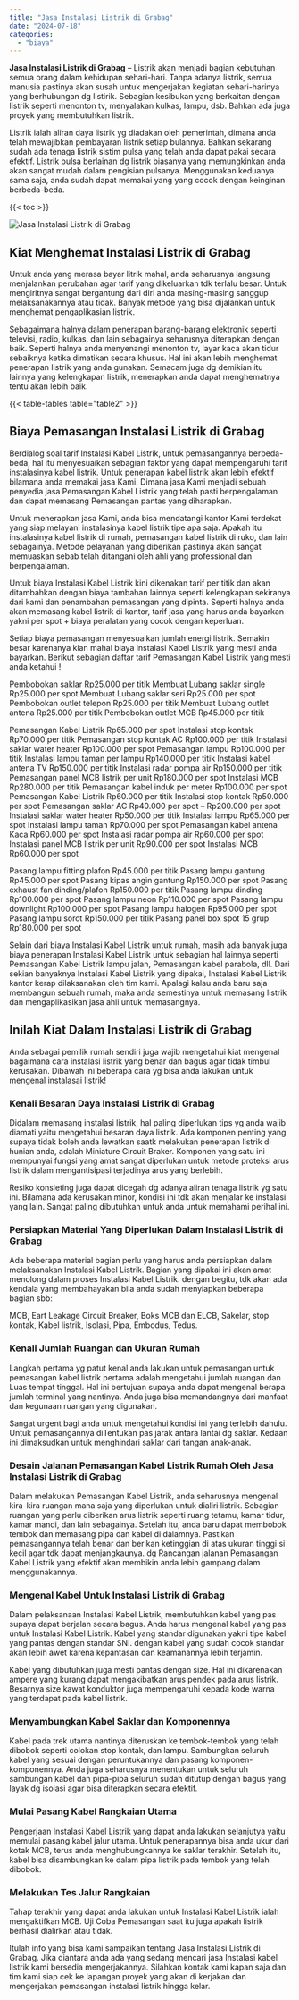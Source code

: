 ```yaml
---
title: "Jasa Instalasi Listrik di Grabag"
date: "2024-07-18"
categories: 
  - "biaya"
---
```


**Jasa Instalasi Listrik di Grabag** – Listrik akan menjadi bagian kebutuhan semua orang dalam kehidupan sehari-hari. Tanpa adanya listrik, semua manusia pastinya akan susah untuk mengerjakan kegiatan sehari-harinya yang berhubungan dg listirik. Sebagian kesibukan yang berkaitan dengan listrik seperti menonton tv, menyalakan kulkas, lampu, dsb. Bahkan ada juga proyek yang membutuhkan listrik.

Listrik ialah aliran daya listrik yg diadakan oleh pemerintah, dimana anda telah mewajibkan pembayaran listrik setiap bulannya. Bahkan sekarang sudah ada tenaga listrik sistim pulsa yang telah anda dapat pakai secara efektif. Listrik pulsa berlainan dg listrik biasanya yang memungkinkan anda akan sangat mudah dalam pengisian pulsanya. Menggunakan keduanya sama saja, anda sudah dapat memakai yang yang cocok dengan keinginan berbeda-beda.

{{< toc >}}

![Jasa Instalasi Listrik di Grabag](/images/instalasi-listrik-murah30.png)

## Kiat Menghemat Instalasi Listrik di Grabag

Untuk anda yang merasa bayar litrik mahal, anda seharusnya langsung menjalankan perubahan agar tarif yang dikeluarkan tdk terlalu besar. Untuk mengiritnya sangat bergantung dari diri anda masing-masing sanggup melaksanakannya atau tidak. Banyak metode yang bisa dijalankan untuk menghemat pengaplikasian listrik.

Sebagaimana halnya dalam penerapan barang-barang elektronik seperti televisi, radio, kulkas, dan lain sebagainya seharusnya diterapkan dengan baik. Seperti halnya anda menyenangi menonton tv, layar kaca akan tidur sebaiknya ketika dimatikan secara khusus. Hal ini akan lebih menghemat penerapan listrik yang anda gunakan. Semacam juga dg demikian itu lainnya yang kelengkapan listrik, menerapkan anda dapat menghematnya tentu akan lebih baik.

{{< table-tables table="table2" >}}

## Biaya Pemasangan Instalasi Listrik di Grabag

Berdialog soal tarif Instalasi Kabel Listrik, untuk pemasangannya berbeda-beda, hal itu menyesuaikan sebagian faktor yang dapat mempengaruhi tarif instalasinya kabel listrik. Untuk penerapan kabel listrik akan lebih efektif bilamana anda memakai jasa Kami. Dimana jasa Kami menjadi sebuah penyedia jasa Pemasangan Kabel Listrik yang telah pasti berpengalaman dan dapat memasang Pemasangan pantas yang diharapkan.

Untuk menerapkan jasa Kami, anda bisa mendatangi kantor Kami terdekat yang siap melayani instalasinya kabel listrik tipe apa saja. Apakah itu instalasinya kabel listrik di rumah, pemasangan kabel listrik di ruko, dan lain sebagainya. Metode pelayanan yang diberikan pastinya akan sangat memuaskan sebab telah ditangani oleh ahli yang professional dan berpengalaman.

Untuk biaya Instalasi Kabel Listrik kini dikenakan tarif per titik dan akan ditambahkan dengan biaya tambahan lainnya seperti kelengkapan sekiranya dari kami dan penambahan pemasangan yang dipinta. Seperti halnya anda akan memasang kabel listrik di kantor, tarif jasa yang harus anda bayarkan yakni per spot + biaya peralatan yang cocok dengan keperluan.

Setiap biaya pemasangan menyesuaikan jumlah energi listrik. Semakin besar karenanya kian mahal biaya instalasi Kabel Listrik yang mesti anda bayarkan. Berikut sebagian daftar tarif Pemasangan Kabel Listrik yang mesti anda ketahui !

Pembobokan saklar Rp25.000 per titik Membuat Lubang saklar single Rp25.000 per spot Membuat Lubang saklar seri Rp25.000 per spot Pembobokan outlet telepon Rp25.000 per titik Membuat Lubang outlet antena Rp25.000 per titik Pembobokan outlet MCB Rp45.000 per titik

Pemasangan Kabel Listrik Rp65.000 per spot Instalasi stop kontak Rp70.000 per titik Pemasangan stop kontak AC Rp100.000 per titik Instalasi saklar water heater Rp100.000 per spot Pemasangan lampu Rp100.000 per titik Instalasi lampu taman per lampu Rp140.000 per titik Instalasi kabel antena TV Rp150.000 per titik Instalasi radar pompa air Rp150.000 per titik Pemasangan panel MCB listrik per unit Rp180.000 per spot Instalasi MCB Rp280.000 per titik Pemasangan kabel induk per meter Rp100.000 per spot Pemasangan Kabel Listrik Rp60.000 per titik Instalasi stop kontak Rp50.000 per spot Pemasangan saklar AC Rp40.000 per spot – Rp200.000 per spot Instalasi saklar water heater Rp50.000 per titik Instalasi lampu Rp65.000 per spot Instalasi lampu taman Rp70.000 per spot Pemasangan kabel antena Kaca Rp60.000 per spot Instalasi radar pompa air Rp60.000 per spot Instalasi panel MCB listrik per unit Rp90.000 per spot Instalasi MCB Rp60.000 per spot

Pasang lampu fitting plafon Rp45.000 per titik Pasang lampu gantung Rp45.000 per spot Pasang kipas angin gantung Rp150.000 per spot Pasang exhaust fan dinding/plafon Rp150.000 per titik Pasang lampu dinding Rp100.000 per spot Pasang lampu neon Rp110.000 per spot Pasang lampu downlight Rp100.000 per spot Pasang lampu halogen Rp95.000 per spot Pasang lampu sorot Rp150.000 per titik Pasang panel box spot 15 grup Rp180.000 per spot

Selain dari biaya Instalasi Kabel Listrik untuk rumah, masih ada banyak juga biaya penerapan Instalasi Kabel Listrik untuk sebagian hal lainnya seperti Pemasangan Kabel Listrik lampu jalan, Pemasangan kabel parabola, dll. Dari sekian banyaknya Instalasi Kabel Listrik yang dipakai, Instalasi Kabel Listrik kantor kerap dilaksanakan oleh tim kami. Apalagi kalau anda baru saja membangun sebuah rumah, maka anda semestinya untuk memasang listrik dan mengaplikasikan jasa ahli untuk memasangnya.

## Inilah Kiat Dalam Instalasi Listrik di Grabag


Anda sebagai pemilik rumah sendiri juga wajib mengetahui kiat mengenal bagaimana cara instalasi listrik yang benar dan bagus agar tidak timbul kerusakan. Dibawah ini beberapa cara yg bisa anda lakukan untuk mengenal instalasai listrik!

### Kenali Besaran Daya Instalasi Listrik di Grabag

Didalam memasang instalasi listrik, hal paling diperlukan tips yg anda wajib diamati yaitu mengetahui besaran daya listrik. Ada komponen penting yang supaya tidak boleh anda lewatkan saatk melakukan penerapan listrik di hunian anda, adalah Miniature Circuit Braker. Komponen yang satu ini mempunyai fungsi yang amat sangat diperlukan untuk metode proteksi arus listrik dalam mengantisipasi terjadinya arus yang berlebih.

Resiko konsleting juga dapat dicegah dg adanya aliran tenaga listrik yg satu ini. Bilamana ada kerusakan minor, kondisi ini tdk akan menjalar ke instalasi yang lain. Sangat paling dibutuhkan untuk anda untuk memahami perihal ini.

### Persiapkan Material Yang Diperlukan Dalam Instalasi Listrik di Grabag

Ada beberapa material bagian perlu yang harus anda persiapkan dalam melaksanakan Instalasi Kabel Listrik. Bagian yang dipakai ini akan amat menolong dalam proses Instalasi Kabel Listrik. dengan begitu, tdk akan ada kendala yang membahayakan bila anda sudah menyiapkan beberapa bagian sbb:

MCB, Eart Leakage Circuit Breaker, Boks MCB dan ELCB, Sakelar, stop kontak, Kabel listrik, Isolasi, Pipa, Embodus, Tedus.

### Kenali Jumlah Ruangan dan Ukuran Rumah

Langkah pertama yg patut kenal anda lakukan untuk pemasangan untuk pemasangan kabel listrik pertama adalah mengetahui jumlah ruangan dan Luas tempat tinggal. Hal ini bertujuan supaya anda dapat mengenal berapa jumlah terminal yang nantinya. Anda juga bisa memandangnya dari manfaat dan kegunaan ruangan yang digunakan.

Sangat urgent bagi anda untuk mengetahui kondisi ini yang terlebih dahulu. Untuk pemasangannya diTentukan pas jarak antara lantai dg saklar. Kedaan ini dimaksudkan untuk menghindari saklar dari tangan anak-anak.

### Desain Jalanan Pemasangan Kabel Listrik Rumah Oleh Jasa Instalasi Listrik di Grabag

Dalam melakukan Pemasangan Kabel Listrik, anda seharusnya mengenal kira-kira ruangan mana saja yang diperlukan untuk dialiri listrik. Sebagian ruangan yang perlu diberikan arus listrik seperti ruang tetamu, kamar tidur, kamar mandi, dan lain sebagainya. Setelah itu, anda baru dapat membobok tembok dan memasang pipa dan kabel di dalamnya. Pastikan pemasangannya telah benar dan berikan ketinggian di atas ukuran tinggi si kecil agar tdk dapat menjangkaunya. dg Rancangan jalanan Pemasangan Kabel Listrik yang efektif akan membikin anda lebih gampang dalam menggunakannya.

### Mengenal Kabel Untuk Instalasi Listrik di Grabag

Dalam pelaksanaan Instalasi Kabel Listrik, membutuhkan kabel yang pas supaya dapat berjalan secara bagus. Anda harus mengenal kabel yang pas untuk Instalasi Kabel Listrik. Kabel yang standar digunakan yakni tipe kabel yang pantas dengan standar SNI. dengan kabel yang sudah cocok standar akan lebih awet karena kepantasan dan keamanannya lebih terjamin.

Kabel yang dibutuhkan juga mesti pantas dengan size. Hal ini dikarenakan ampere yang kurang dapat mengakibatkan arus pendek pada arus listrik. Besarnya size kawat konduktor juga mempengaruhi kepada kode warna yang terdapat pada kabel listrik.

### Menyambungkan Kabel Saklar dan Komponennya

Kabel pada trek utama nantinya diteruskan ke tembok-tembok yang telah dibobok seperti colokan stop kontak, dan lampu. Sambungkan seluruh kabel yang sesuai dengan peruntukannya dan pasang komponen-komponennya. Anda juga seharusnya menentukan untuk seluruh sambungan kabel dan pipa-pipa seluruh sudah ditutup dengan bagus yang layak dg isolasi agar bisa diterapkan secara efektif.

### Mulai Pasang Kabel Rangkaian Utama

Pengerjaan Instalasi Kabel Listrik yang dapat anda lakukan selanjutya yaitu memulai pasang kabel jalur utama. Untuk penerapannya bisa anda ukur dari kotak MCB, terus anda menghubungkannya ke saklar terakhir. Setelah itu, kabel bisa disambungkan ke dalam pipa listrik pada tembok yang telah dibobok.

### Melakukan Tes Jalur Rangkaian

Tahap terakhir yang dapat anda lakukan untuk Instalasi Kabel Listrik ialah mengaktifkan MCB. Uji Coba Pemasangan saat itu juga apakah listrik berhasil dialirkan atau tidak.

Itulah info yang bisa kami sampaikan tentang Jasa Instalasi Listrik di Grabag. Jika diantara anda ada yang sedang mencari jasa Instalasi kabel listrik kami bersedia mengerjakannya. Silahkan kontak kami kapan saja dan tim kami siap cek ke lapangan proyek yang akan di kerjakan dan mengerjakan pemasangan instalasi listrik hingga kelar.
